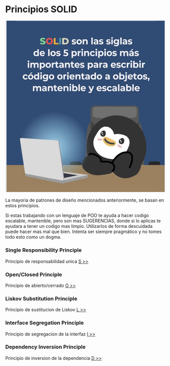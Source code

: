 # Principios SOLID

![SOLID](./solid.jpg)


La mayoria de patrones de diseño mencionados anteriormente, se basan en estos principios. 

Si estas trabajando con un lenguaje de POO te ayuda a hacer codigo escalable, mantenible, pero son mas SUGERENCIAS, donde si lo aplicas te ayudara a tener un codigo mas limpio. Utilizarlos de forma descuidada puede hacer mas mal que bien. Intenta ser siempre pragmático y no tomes todo esto como un dogma.

### Single Responsibility Principle
Principio de responsabilidad unica
[S >>](./)

### Open/Closed Principle
Principio de abierto/cerrado
[O >>](./)

### Liskov Substitution Principle
Principio de sustitucion de Liskov
[L >>](./)

### Interface Segregation Principle
Principio de segregacion de la interfaz
[I >>](./)

### Dependency Inversion Principle
Principio de inversion de la dependencia
[D >>](./)
